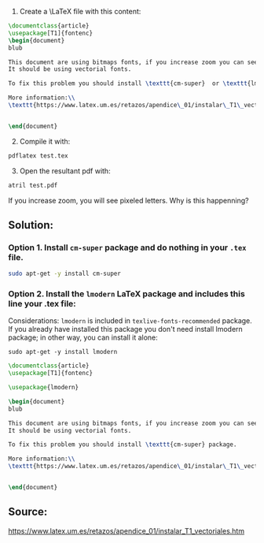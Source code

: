 1. Create a \LaTeX file with this content:
```latex
\documentclass{article}
\usepackage[T1]{fontenc}
\begin{document}
blub

This document are using bitmaps fonts, if you increase zoom you can see the pixels. 
It should be using vectorial fonts. 

To fix this problem you should install \texttt{cm-super}  or \texttt{lmodern} package.

More information:\\
\texttt{https://www.latex.um.es/retazos/apendice\_01/instalar\_T1\_vectoriales.htm}


\end{document}
```
2. Compile it with:
```bash
pdflatex test.tex
```

3. Open the resultant pdf with:
```bash
atril test.pdf
```

If you increase zoom, you will see pixeled letters. Why is this happenning?


## Solution:
### Option 1. Install ```cm-super``` package and do nothing in your ```.tex``` file.
```bash
sudo apt-get -y install cm-super
```

### Option 2. Install the ```lmodern``` LaTeX package and includes this line your .tex file:
Considerations: ```lmodern``` is included in ```texlive-fonts-recommended``` package. If you already have installed this package you don't need install lmodern package; in other way, you can install it alone:

```
sudo apt-get -y install lmodern
```

```latex
\documentclass{article}
\usepackage[T1]{fontenc}

\usepackage{lmodern}

\begin{document}
blub

This document are using bitmaps fonts, if you increase zoom you can see the pixels. 
It should be using vectorial fonts. 

To fix this problem you should install \texttt{cm-super} package.

More information:\\
\texttt{https://www.latex.um.es/retazos/apendice\_01/instalar\_T1\_vectoriales.htm}


\end{document}
```


## Source:
<https://www.latex.um.es/retazos/apendice_01/instalar_T1_vectoriales.htm>


